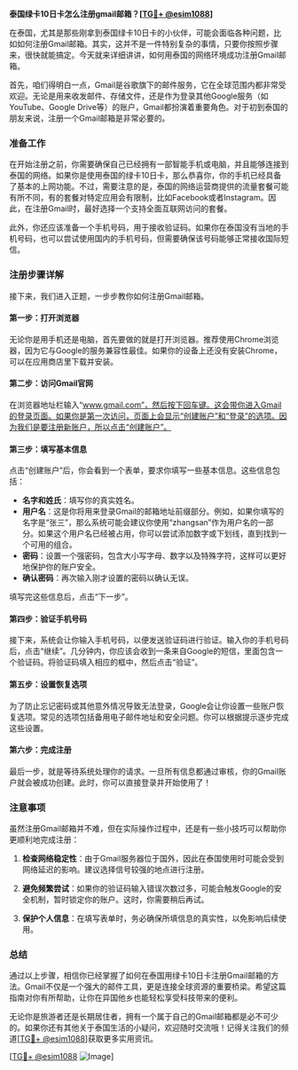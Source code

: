 **泰国绿卡10日卡怎么注册gmail邮箱？[[TG💪+ @esim1088](https://t.me/s/esim1088)]**

在泰国，尤其是那些刚拿到泰国绿卡10日卡的小伙伴，可能会面临各种问题，比如如何注册Gmail邮箱。其实，这并不是一件特别复杂的事情，只要你按照步骤来，很快就能搞定。今天就来详细讲讲，如何用泰国的网络环境成功注册Gmail邮箱。

首先，咱们得明白一点，Gmail是谷歌旗下的邮件服务，它在全球范围内都非常受欢迎。无论是用来收发邮件、存储文件，还是作为登录其他Google服务（如YouTube、Google Drive等）的账户，Gmail都扮演着重要角色。对于初到泰国的朋友来说，注册一个Gmail邮箱是非常必要的。

### **准备工作**
在开始注册之前，你需要确保自己已经拥有一部智能手机或电脑，并且能够连接到泰国的网络。如果你是使用泰国的绿卡10日卡，那么恭喜你，你的手机已经具备了基本的上网功能。不过，需要注意的是，泰国的网络运营商提供的流量套餐可能有所不同，有的套餐对特定应用会有限制，比如Facebook或者Instagram。因此，在注册Gmail时，最好选择一个支持全面互联网访问的套餐。

此外，你还应该准备一个手机号码，用于接收验证码。如果你在泰国没有当地的手机号码，也可以尝试使用国内的手机号码，但需要确保该号码能够正常接收国际短信。

### **注册步骤详解**
接下来，我们进入正题，一步步教你如何注册Gmail邮箱。

#### **第一步：打开浏览器**
无论你是用手机还是电脑，首先要做的就是打开浏览器。推荐使用Chrome浏览器，因为它与Google的服务兼容性最佳。如果你的设备上还没有安装Chrome，可以在应用商店里下载并安装。

#### **第二步：访问Gmail官网**
在浏览器地址栏输入“www.gmail.com”，然后按下回车键。这会带你进入Gmail的登录页面。如果你是第一次访问，页面上会显示“创建账户”和“登录”的选项。因为我们是要注册新账户，所以点击“创建账户”。

#### **第三步：填写基本信息**
点击“创建账户”后，你会看到一个表单，要求你填写一些基本信息。这些信息包括：

- **名字和姓氏**：填写你的真实姓名。
- **用户名**：这是你将用来登录Gmail的邮箱地址前缀部分。例如，如果你填写的名字是“张三”，那么系统可能会建议你使用“zhangsan”作为用户名的一部分。如果这个用户名已经被占用，你可以尝试添加数字或下划线，直到找到一个可用的组合。
- **密码**：设置一个强密码，包含大小写字母、数字以及特殊字符，这样可以更好地保护你的账户安全。
- **确认密码**：再次输入刚才设置的密码以确认无误。

填写完这些信息后，点击“下一步”。

#### **第四步：验证手机号码**
接下来，系统会让你输入手机号码，以便发送验证码进行验证。输入你的手机号码后，点击“继续”。几分钟内，你应该会收到一条来自Google的短信，里面包含一个验证码。将验证码填入相应的框中，然后点击“验证”。

#### **第五步：设置恢复选项**
为了防止忘记密码或其他意外情况导致无法登录，Google会让你设置一些账户恢复选项。常见的选项包括备用电子邮件地址和安全问题。你可以根据提示逐步完成这些设置。

#### **第六步：完成注册**
最后一步，就是等待系统处理你的请求。一旦所有信息都通过审核，你的Gmail账户就会被成功创建。此时，你可以直接登录并开始使用了！

### **注意事项**
虽然注册Gmail邮箱并不难，但在实际操作过程中，还是有一些小技巧可以帮助你更顺利地完成注册：

1. **检查网络稳定性**：由于Gmail服务器位于国外，因此在泰国使用时可能会受到网络延迟的影响。建议选择信号较强的地点进行注册。
   
2. **避免频繁尝试**：如果你的验证码输入错误次数过多，可能会触发Google的安全机制，暂时锁定你的账户。这时，你需要稍后再试。

3. **保护个人信息**：在填写表单时，务必确保所填信息的真实性，以免影响后续使用。

### **总结**
通过以上步骤，相信你已经掌握了如何在泰国用绿卡10日卡注册Gmail邮箱的方法。Gmail不仅是一个强大的邮件工具，更是连接全球资源的重要桥梁。希望这篇指南对你有所帮助，让你在异国他乡也能轻松享受科技带来的便利。

无论你是旅游者还是长期居住者，拥有一个属于自己的Gmail邮箱都是必不可少的。如果你还有其他关于泰国生活的小疑问，欢迎随时交流哦！记得关注我们的频道[[TG💪+ @esim1088](https://t.me/s/esim1088)]获取更多实用资讯。

[[TG💪+ @esim1088](https://t.me/s/esim1088) ![Image](https://i.postimg.cc/4NQfJmqS/Snipaste-2025-05-13-00-14-12.png)]